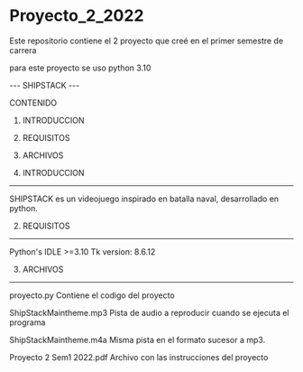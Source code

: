 # Proyecto_2_2022
Este repositorio contiene el 2 proyecto que creé en el primer semestre de carrera

para este proyecto se uso python 3.10

--- SHIPSTACK ---

CONTENIDO
1. INTRODUCCION
2. REQUISITOS
3. ARCHIVOS

1. INTRODUCCION
------------------
SHIPSTACK es un videojuego inspirado en batalla naval, desarrollado en python.

2. REQUISITOS
------------------
Python's IDLE >=3.10 
Tk version: 8.6.12

3. ARCHIVOS
------------------
proyecto.py
Contiene el codigo del proyecto

ShipStackMaintheme.mp3
Pista de audio a reproducir cuando se ejecuta el programa

ShipStackMaintheme.m4a
Misma pista en el formato sucesor a mp3.

Proyecto 2 Sem1 2022.pdf
Archivo con las instrucciones del proyecto

